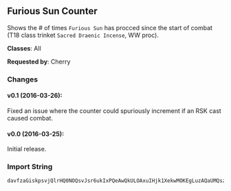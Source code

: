 ## Furious Sun Counter

Shows the # of times `Furious Sun` has procced since the start of combat (T18
class trinket `Sacred Draenic Incense`, WW proc).

**Classes**: All

**Requested by**: Cherry

### Changes

#### v0.1 (2016-03-26):

Fixed an issue where the counter could spuriously increment if an RSK cast
caused combat.

#### v0.0 (2016-03-25):

Initial release.

### Import String

    davfzaGiskpsvjQlrHQ0NOQsvJsr6ukIxPQeAwQkULOAxuIHjk1XekwMOKEgLuzAQaUMQszBIs4BuvPmoQQKZPQK6EuK9PQK8pvLihur1cPQIhsvzIIIlkKnsvv9rkKrsjvDsQIvQKxQcAMcv3ufODsv6NuuzOKuDukuvlLu8uk1uvrxvrXwfLOVsvvolLuERQs1CPqvCxkuzVK4VuWGrhwWIvHESQmzcDzjBMK8zsPrtGtlYRvuA2Q0TvvTBI(nvgobDCkQA5k1Zvy6sDDs12PO8DkugVqPZtjz9Qkb9EvLa3NQkv2pSsmkNk2IkNk2HxNCYHYPIDsMALtf7N(OD)k2x3lCbNdAcmOVdgkPzyLNdEDVWfudOjq)vHzNRVddl7sBYjhFFULKOXzzxAtojwyLNd6tF0UFWUITX66EHl4nm6Zk2wtPAxdbGMaZgeeeeeeemph8m9xGovG3WOb3LQDneG119cxWUIT1uQ21qGhzxBZcxqtGzBjgqqqW8CqpYU2MfUGhR2yvjb3LQDneudSUUx4c2vSnOjq1udeeeeeeeeeeeeeeeeeeemphC(R1dxWUITbBhOyAi8gSclSUUx4ck8gSQ2gnJNmGGGGGGGGGGGGGGGG55G2TBxIGZitTrZ4jZu1eEdwvB1MG119cxWENKZwTNmGMaJjRh4BX43abbbbbbbZZb901pONmGQCBq7WBxIGz2HsMEGEKVsokSUUx4cwMxpjuyjccccccccccccccccccccMNd6pbvlO2GTGcS3j5SvdMgGL51tcfwIyH119cxqHB3ZNtx2GMaZgeeeeeeeeeeeeeeemph8ld6ubkC7EdWrs(kWN7)yObhDy3Liwx3lCbFHrpuVKIjPwqtGzdcccccccccccMNd(LbDQa1yFi4lm6byfRW61jPwWGeuJ9HGcsnwx3lCbtsFU)JHgeeeeeeeeeeeeeeeeeeemph0Je85(pg6Vewx3lCbfUlFU)JHg0eOQWDuGGGGGGGGGGGG55GzsIGgRa31OAWrh6byq2PxsyOtsTGp3)Xq)LWcR8Cqn2hc(cJguTxq(Q7qnWwqbkRyBqn2hcki1wW66EHlOkD5RtojOtQX(qFHrpTNGfiiiyEoOg7dbFHrd(csq37PVbt))Lyk011kWJLk3Ualzx7Kul4Z9Fm0ybcccMNd6rfylinatdWwqb(cJ6d4Ugvdo6qpaLoJ9bmifb76EbDYizx7KuRp3)XqdkDny7SGfiiiysfO01GjPp3)Xqd2ckjwGGGGGGGGc3UNpNUSbnbMnwGGGGGGGGVWOhQxsXKulOjWSXceeeeeeeu4U85(pgAqtG9wVWceeeSKIybccc(cJEOEjftsTGMaFHrpuVKIjPwWViymyvsrSWkph0JkWGeuJ9HGcs9a0yPwGtVbdJH7LcDjc(cJ(d4ZPlBWWaS3j5SvdkC7EwW66EHlOkD5RtojOtQX(qRp1t7jybcccMub(cJEOEjftsTGFfy2GTGsIfiiiiiii4lm6H6Lumj1cAc8fg9q9skMKAbZbJblqqqW6okSabbbbbbbfUDpFoDzdAcu429850Ln4xemgSabbblPiwLuelSYZb9zUd6N5NgIBoJmeLLrEpnmJx)7j(zKMOmGccsXBTX66EHlOkD5RtojOt6Z9Fm0rMvYEQHpGd9JrMvY(dOHpGdN((vgnJNmFaho99R8g(RpGdN((v()g0o(aoC67xPjKe9)nOD8buSgTrZ4jZhqXA0Ed)1hqXA0()g0o(akwJwtij6)Bq74dOflwMGfiiiysfyzE9KqHLiyqkcoC67xz0mEYaAYeOWBWQAB0mEYa2ckjwGGGGGGGGjvGd9JrMvYg0Kjq1SvpkECd(MBFAWEgF(ISTvdSfusSabbbbbbbbbbbtQaTyXcOjtGXKTF7az1VaBbLelqqqqqqqqqqqqqqqW8Cqn2hc(cJgSmRKnwGGGGGGGGGGGGGGGGoPg7d9fg90EcwGGGGGGGGGGGGLuelqqqqqqqW6oQKkWH(XiZkzdAYeOA2QhfpUHmZp4CJIudSfusSabbbbbbbbbbbtQaTyXcOjtGX4xFl7V(RbdsrqPRbh1TE90yoWhqlwSmbSfusSabbbbbbbbbbbbbbbZZb1yFiOy4pOTalZkz)bu6AWF9BNg9onBHfiiiiiiiiiiiiiiiOtQX(qRp1t7jybcccccccccccwsrSabbbbbbbR7OsQah6hJmRKnOjtGQzREu84goOhB7OmQb2ckjwGGGGGGGGGGGGjvGwSyb0KjWy8RVL9x)1GbPiO01GJ6wVEAw8b0IfltaBbLelqqqqqqqqqqqqqqqW8Cqn2hc(NgdWYSs2FaLUg8x)2PrVtZwybccccccccccccccc6KASp06t90EcwGGGGGGGGGGGGLuelqqqqqqqWskIfiiiyjfXQKIyHvEoO6XNBTing0ezuKxdz8yp3pXJYakiifV1gRR7fUGQ0LVo5KGozKSRDsQ1N7)yONoblqqqW8Cqn1OAWrh6XhWKkqNuJ9H(cJE6eqXKO0VVbfDGP2cwGGGGjvGc3Lp3)Xqd2ckjwGGGGGGGGc3Lp3)XqdAcuv4okSabbbR7OWceeeeeee8fg9q9skMKAbnbMnwGGGGGGGGc3UNpNUSbnbMnwGGGGLuelqqqW8CWzekg6c85(pgAWrhA9HfSabbbtsFU)JHg0eyV1lSkPiwyLNdQE85wlsJbnrgf51qK35(jEugqbbP4T2yDDVWfuLU81jNe0jJxbZssT(C)hd90jybcccMNdoJqXqxGp3)Xqdo6qRpSGfiiiys6Z9Fm0GMavfUJcRskIfw55G(euVzhGgtq1cQnOD4TlrWm7qjtpqpYxjhfyAawMxpjuyjI119cxqv6YxNCsW04CNKZwDK51tcfwItNGfiii4UA9TeCQrv7rAwjB32kpD97jZu1eEdwvB1(a6XBwAh3CNgo14X7HrNXmb0KjWENKZwTNmybccccccc62GgvThPzLSDBR801VNmtvt4nyvTv7dOhVzPDCZDA4uJhVhgDM1jGMmb27KC2Q9KzcwLuelSYZbvp(CRfPXqKXFgpQFWiVNg8z9Z9AuugqbbP4T2yDDVWfuLU81jNe0jJmVEs4FjBFccsTL40jybcccwMxpjuyjcAcmno3j5SvhzE9KqHL40jyvsrSWkph0x4ElrW0)FjMcDDT6d4r9gmChoWGQU2GQhFU1I0yiY7zKgpEnYG)mNM4zanwQfakw3GvwWkph8uqAakCxMvYEaMgd9AaASula85UIGxN2K0cwx3lCbvPlFDYjbfDzQBWQsmUlioDcwGGGGozK51tc)lz7tqqQTeNobmph0NG6nlyzE9KW)s2ybccck8gSQ2gnJNmGMaNrMAJMXtMPQj8gSQ2QnblqqqWK0N7)yObnboJm1ZvPQEDsQ1N7)yONQMWBWQAR2eSkPiwIUm1nyvjg3feNoblSYZbvp(CRfPXqK3ZinE8AKb)zonXZakiifV1gRR7fUGQ0LVo5KGozKSRDsQ1FU9vC6eSabbb9z4m9xBlZv11EAmFafDzQBWQsmUliobmph0UAqDHGI1nyvjcEDbrSkPiwyLNd6pbHgSfuG9oPvBTbhcC6xrWD16BPfWERxGM(kWHaNXKFavfUJc00xbkijkwslyDDVWfuLU81jNeCiWPFfTf4m20jybcccMNdAlWzmq)nh0jVwbMubwMxpjuyjIfiii4UA9TeSmVEsOWseRskIfw55GN7KwT1gumneg6NaqbbP4T2yLNd6VcmPv62f4UA9Te0SWvVaDQaftdHH(jauLU81jNC8bmifbtYrxbrq9rboe40VI2cCgB6eSUUx4ckMgcd9tWz44Tanb(fGfiii43vZN5oOFMFAiU5mYquwg590WmE9VN4NrAIYOMXbAc0j95(pg6iZkz)blqqqWVRM6XNBTing0ezuKxdz8yp3pXJYOMXbAc0jJKDTtsT(C)hd9hSabbb)UAQhFU1I0yqtKrrEne5DUFIhLrnJd0eOtgVcMLKA95(pg6pybccc(D1up(CRfPXqKXFgpQFWiVNg8z9Z9Auug1moqtGozK51tc)lz7tqqQTe)Gfiii43vt94ZTwKgdrEpJ04XRrg8N50epJAghOjqNms21oj16p3(k(bl)oSUUx4cQsx(6Ktck6o3jTAR90YSs2FaTyXYeSabbbVUx4ckMgcd9tG)1LpqtGIPHWq)eCgoERVxMvY24Wceeeumneg6Na)RlFtTyXYeSabbb3vRVLGdbo9ROTaNXMobRskI1ClIUZDsR2AdAcu0DUtA1wBSWkphut16Bjyauwgd8PpA3pyxX2GJENKAX66EHlOkD5Rtoj4Fy26SITNoblqqqWD16Bjy7g9oj1ov429850L9eSkPiwyLNd6tF0UFWUITbvPlFDYjX66EHlOkD5RtojOO7SITNoblqqqWR7fUGnOjqJQ(m9xtNGfiiiysfydMdEdJ(SIT1uQ21qa4xb2vSTMs1Ugc8i7ABw4c2ckjwGGGGGGGG3WOpRyBnLQDneaAcSXceeeeeeeSRyBqtG)HzRZk2E6eSabbblPiwGGGG7Q13sWUITXQKIyn3IO7SITbnbk6oRyBfBrNHN(OD)k(rPvAf7N(OD)NvSTITkD5Rto50jybcccURwFlbd67GHsAMfr3zfBpDcwLuuXwSgpf757hOzzBjgWSMDmzrE2wxEwZcfBX0q4nyLNNtQy7r21wv4vgpEEo5W4jCmDtTvg(DYznStJKu7qxoB6nRITyAi8gSYUdVzhk2gVpfBvozBN(clfVz9ak2cQKwbTI3d8nf7KOIT)13jN(a0wxc6ZPl7ARyNKP2WZ9l8wDjQ4ngf7RliQCQy)UHXq5uXEKKAVLI9bnN3dvAfBXKkvPN(TTs5uX(x)2jLtLwPvSvfEDYjvovS)1VDs5uPvAf7D4vkNk2)63oPCQ0kTI92DlLtf7F9BNuovALwXEiSEkNk2JKu7Tu8ADkTIDhULSvovS)1VDs5uPvAfB9rz4DdJHIFuS1hLbHvFm09TuoQyRpkddH1tXpkTITu))CN0QT2dfVXOyVlTjN80kHLID65Kk2Jo8MDOUljBfBFrEpJ0Oy3vSTp31Tvov8gJI3Sv8ADk(3V(wmznl8RSW6(2boGFLTFl7SvuL)nRtPvS7DsR2ARCQy)0hT7xXwLU81jNCQflwMGfiii4UA9TemOVdgkPzweDN7KwT1EQflwMGvjfvSF6J29BqqsSuSF6J29Ry)0hT73qBLWsXUmRKTIDzwj7HITpZDq)m)0qCZzKHOSmY7PHz86FpXpJ0eL5dO6XNBTing0ezuKxdz8yp3pXJY8bu94ZTwKgdAImkYRHiVZ9t8OmFavp(CRfPXqKXFgpQFWiVNg8z9Z9AuuMpGQhFU1I0yiY7zKgpEnYG)mNM4zuSBRewk2p9r7(vAfBDzVtA1wBLtf7N(OD)k2Q0LVo5KtNGfiii4UA9TeS36fwLuuPvSnwsSfO49aFtPvS)vSfvShk2z1smwY2swTofBZu8gZbYAmkTIca
     
